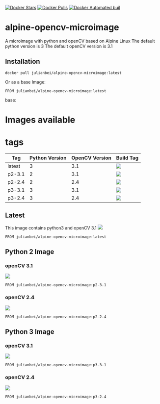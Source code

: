 [![Docker Stars](https://img.shields.io/docker/stars/julianbei/alpine-opencv-microimage.svg?style=flat-square)](https://hub.docker.com/r/julianbei/alpine-opencv-microimage/) [![Docker Pulls](https://img.shields.io/docker/pulls/julianbei/alpine-opencv-microimage.svg?style=flat-square)](https://hub.docker.com/r/julianbei/alpine-opencv-microimage/) [![Docker Automated buil](https://img.shields.io/docker/automated/jrottenberg/ffmpeg.svg?style=flat-square)](https://hub.docker.com/r/julianbei/alpine-opencv-microimage/)

# alpine-opencv-microimage
A microimage with python and openCV based on Alpine Linux
The default python version is 3
The default openCV version is 3.1

## Installation
```
docker pull julianbei/alpine-opencv-microimage:latest
```

Or as a base Image:
```
FROM julianbei/alpine-opencv-microimage:latest
```
base:

# Images available
# tags
| Tag    | Python Version | OpenCV Version | Build Tag                                                                                                                                                                                           |
|--------|----------------|----------------|-----------------------------------------------------------------------------------------------------------------------------------------------------------------------------------------------------|
| latest | 3              | 3.1            | [![](https://badge.imagelayers.io/julianbei/alpine-opencv-microimage:latest.svg)](https://imagelayers.io/?images=julianbei/alpine-opencv-microimage:latest 'Get your own badge on imagelayers.io')  |
| p2-3.1 | 2              | 3.1            | [![](https://badge.imagelayers.io/julianbei/alpine-opencv-microimage:latest.svg)](https://imagelayers.io/?images=julianbei/alpine-opencv-microimage:python2 'Get your own badge on imagelayers.io') |
| p2-2.4 | 2              | 2.4            | [![](https://badge.imagelayers.io/julianbei/alpine-opencv-microimage:latest.svg)](https://imagelayers.io/?images=julianbei/alpine-opencv-microimage:python2 'Get your own badge on imagelayers.io') |
| p3-3.1 | 3              | 3.1            | [![](https://badge.imagelayers.io/julianbei/alpine-opencv-microimage:p3-3.1.svg)](https://imagelayers.io/?images=julianbei/alpine-opencv-microimage:p3-3.1 'Get your own badge on imagelayers.io')  |
| p3-2.4 | 3              | 2.4            | [![](https://badge.imagelayers.io/julianbei/alpine-opencv-microimage:p3-2.4.svg)](https://imagelayers.io/?images=julianbei/alpine-opencv-microimage:p3-2.4 'Get your own badge on imagelayers.io')  |

## Latest
This image contains python3 and openCV 3.1
[![](https://badge.imagelayers.io/julianbei/alpine-opencv-microimage:latest.svg)](https://imagelayers.io/?images=julianbei/alpine-opencv-microimage:latest 'Get your own badge on imagelayers.io')
```
FROM julianbei/alpine-opencv-microimage:latest
```

## Python 2 Image
### openCV 3.1
 [![](https://badge.imagelayers.io/julianbei/alpine-opencv-microimage:latest.svg)](https://imagelayers.io/?images=julianbei/alpine-opencv-microimage:python2 'Get your own badge on imagelayers.io')
```
FROM julianbei/alpine-opencv-microimage:p2-3.1
```

### openCV 2.4
 [![](https://badge.imagelayers.io/julianbei/alpine-opencv-microimage:latest.svg)](https://imagelayers.io/?images=julianbei/alpine-opencv-microimage:python2 'Get your own badge on imagelayers.io')
 ```
 FROM julianbei/alpine-opencv-microimage:p2-2.4
 ```

## Python 3 Image
### openCV 3.1
 [![](https://badge.imagelayers.io/julianbei/alpine-opencv-microimage:p3-3.1.svg)](https://imagelayers.io/?images=julianbei/alpine-opencv-microimage:p3-3.1 'Get your own badge on imagelayers.io')
```
FROM julianbei/alpine-opencv-microimage:p3-3.1
```

### openCV 2.4
 [![](https://badge.imagelayers.io/julianbei/alpine-opencv-microimage:p3-2.4.svg)](https://imagelayers.io/?images=julianbei/alpine-opencv-microimage:p3-2.4 'Get your own badge on imagelayers.io')
 ```
 FROM julianbei/alpine-opencv-microimage:p3-2.4
 ```
